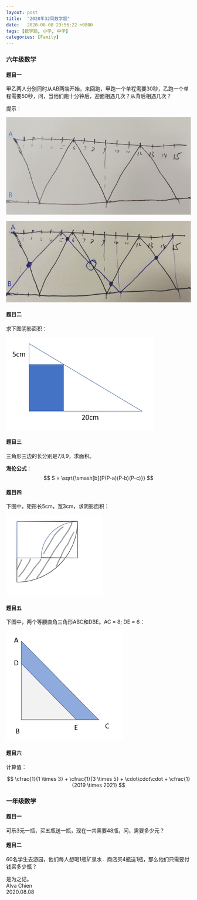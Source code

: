 ```yaml
---
layout: post
title:  "2020年32周数学题"
date:   2020-08-08 23:56:22 +0800
tags: [数学题, 小学, 中学]
categories: [Family]
---
```


### 六年级数学

#### 题目一

甲乙两人分别同时从AB两端开始，来回跑，甲跑一个单程需要30秒，乙跑一个单程需要50秒，问，当他们跑十分钟后，迎面相遇几次？从背后相遇几次？

提示：

![Img](/assets/uploads/2020/08/Quiz1Answer1.jpg)


![Img](/assets/uploads/2020/08/Quiz1Answer2.jpg)


#### 题目二

求下图阴影面积：

![Img](/assets/uploads/2020/08/Quiz2.png)


#### 题目三

三角形三边的长分别是7,8,9，求面积。

**海伦公式**：<span> $$ S = \sqrt{\smash[b]{P(P-a)(P-b)(P-c)}} $$ </span>


#### 题目四

下图中，矩形长5cm，宽3cm，求阴影面积：

![Img](/assets/uploads/2020/08/Quiz4.png)


#### 题目五

下图中，两个等腰直角三角形ABC和DBE。AC = 8; DE = 6：

![Img](/assets/uploads/2020/08/Quiz5.png)


#### 题目六

计算值：


<span> $$ \cfrac{1}{1 \times 3} + \cfrac{1}{3 \times 5} + \cdot\cdot\cdot + \cfrac{1}{2019 \times 2021} $$ </span>


### 一年级数学


#### 题目一

可乐3元一瓶，买五瓶送一瓶，现在一共需要48瓶，问，需要多少元？

#### 题目二

60名学生去游园，他们每人想喝1瓶矿泉水．商店买4瓶送1瓶，那么他们只需要付钱买多少瓶？



是为之记。   
Alva Chien    
2020.08.08

